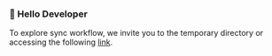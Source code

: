 ### 👋 Hello Developer

To explore sync workflow, we invite you to the temporary directory or accessing the following [link](../../temp/README.md).